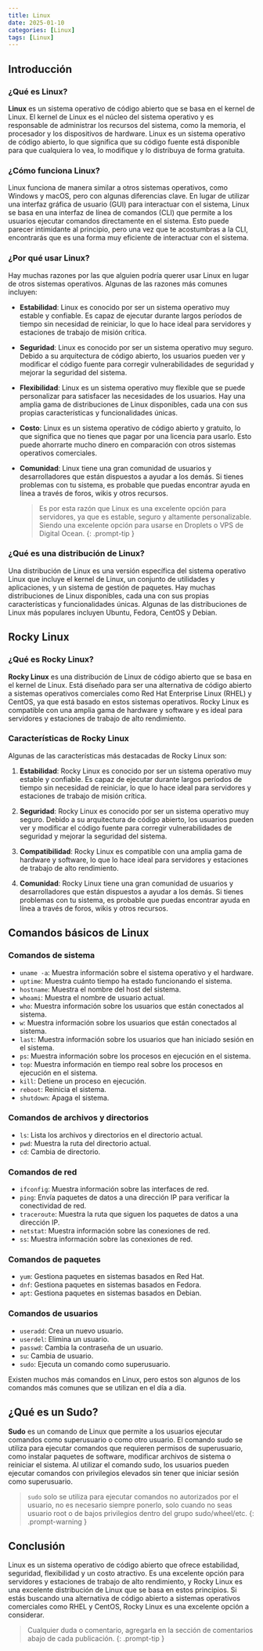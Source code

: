 ```yaml
---
title: Linux
date: 2025-01-10
categories: [Linux]
tags: [Linux]
---
```


## Introducción

### ¿Qué es Linux?

**Linux** es un sistema operativo de código abierto que se basa en el kernel de Linux. El kernel de Linux es el núcleo del sistema operativo y es responsable de administrar los recursos del sistema, como la memoria, el procesador y los dispositivos de hardware. Linux es un sistema operativo de código abierto, lo que significa que su código fuente está disponible para que cualquiera lo vea, lo modifique y lo distribuya de forma gratuita.

### ¿Cómo funciona Linux?

Linux funciona de manera similar a otros sistemas operativos, como Windows y macOS, pero con algunas diferencias clave. En lugar de utilizar una interfaz gráfica de usuario (GUI) para interactuar con el sistema, Linux se basa en una interfaz de línea de comandos (CLI) que permite a los usuarios ejecutar comandos directamente en el sistema. Esto puede parecer intimidante al principio, pero una vez que te acostumbras a la CLI, encontrarás que es una forma muy eficiente de interactuar con el sistema.

### ¿Por qué usar Linux?

Hay muchas razones por las que alguien podría querer usar Linux en lugar de otros sistemas operativos. Algunas de las razones más comunes incluyen:

- **Estabilidad**: Linux es conocido por ser un sistema operativo muy estable y confiable. Es capaz de ejecutar durante largos períodos de tiempo sin necesidad de reiniciar, lo que lo hace ideal para servidores y estaciones de trabajo de misión crítica.

- **Seguridad**: Linux es conocido por ser un sistema operativo muy seguro. Debido a su arquitectura de código abierto, los usuarios pueden ver y modificar el código fuente para corregir vulnerabilidades de seguridad y mejorar la seguridad del sistema.

- **Flexibilidad**: Linux es un sistema operativo muy flexible que se puede personalizar para satisfacer las necesidades de los usuarios. Hay una amplia gama de distribuciones de Linux disponibles, cada una con sus propias características y funcionalidades únicas.

- **Costo**: Linux es un sistema operativo de código abierto y gratuito, lo que significa que no tienes que pagar por una licencia para usarlo. Esto puede ahorrarte mucho dinero en comparación con otros sistemas operativos comerciales.

- **Comunidad**: Linux tiene una gran comunidad de usuarios y desarrolladores que están dispuestos a ayudar a los demás. Si tienes problemas con tu sistema, es probable que puedas encontrar ayuda en línea a través de foros, wikis y otros recursos.

  > Es por esta razón que Linux es una excelente opción para servidores, ya que es estable, seguro y altamente personalizable. Siendo una excelente opción para usarse en Droplets o VPS de Digital Ocean.
  {: .prompt-tip }

### ¿Qué es una distribución de Linux?

Una distribución de Linux es una versión específica del sistema operativo Linux que incluye el kernel de Linux, un conjunto de utilidades y aplicaciones, y un sistema de gestión de paquetes. Hay muchas distribuciones de Linux disponibles, cada una con sus propias características y funcionalidades únicas. Algunas de las distribuciones de Linux más populares incluyen Ubuntu, Fedora, CentOS y Debian.

## Rocky Linux

### ¿Qué es Rocky Linux?

**Rocky Linux** es una distribución de Linux de código abierto que se basa en el kernel de Linux. Está diseñado para ser una alternativa de código abierto a sistemas operativos comerciales como Red Hat Enterprise Linux (RHEL) y CentOS, ya que está basado en estos sistemas operativos. Rocky Linux es compatible con una amplia gama de hardware y software y es ideal para servidores y estaciones de trabajo de alto rendimiento.

### Características de Rocky Linux

Algunas de las características más destacadas de Rocky Linux son:

1. **Estabilidad**: Rocky Linux es conocido por ser un sistema operativo muy estable y confiable. Es capaz de ejecutar durante largos períodos de tiempo sin necesidad de reiniciar, lo que lo hace ideal para servidores y estaciones de trabajo de misión crítica.

2. **Seguridad**: Rocky Linux es conocido por ser un sistema operativo muy seguro. Debido a su arquitectura de código abierto, los usuarios pueden ver y modificar el código fuente para corregir vulnerabilidades de seguridad y mejorar la seguridad del sistema.

3. **Compatibilidad**: Rocky Linux es compatible con una amplia gama de hardware y software, lo que lo hace ideal para servidores y estaciones de trabajo de alto rendimiento.

4. **Comunidad**: Rocky Linux tiene una gran comunidad de usuarios y desarrolladores que están dispuestos a ayudar a los demás. Si tienes problemas con tu sistema, es probable que puedas encontrar ayuda en línea a través de foros, wikis y otros recursos.

## Comandos básicos de Linux

### Comandos de sistema

- `uname -a`: Muestra información sobre el sistema operativo y el hardware.
- `uptime`: Muestra cuánto tiempo ha estado funcionando el sistema.
- `hostname`: Muestra el nombre del host del sistema.
- `whoami`: Muestra el nombre de usuario actual.
- `who`: Muestra información sobre los usuarios que están conectados al sistema.
- `w`: Muestra información sobre los usuarios que están conectados al sistema.
- `last`: Muestra información sobre los usuarios que han iniciado sesión en el sistema.
- `ps`: Muestra información sobre los procesos en ejecución en el sistema.
- `top`: Muestra información en tiempo real sobre los procesos en ejecución en el sistema.
- `kill`: Detiene un proceso en ejecución.
- `reboot`: Reinicia el sistema.
- `shutdown`: Apaga el sistema.

### Comandos de archivos y directorios

- `ls`: Lista los archivos y directorios en el directorio actual.
- `pwd`: Muestra la ruta del directorio actual.
- `cd`: Cambia de directorio.

### Comandos de red

- `ifconfig`: Muestra información sobre las interfaces de red.
- `ping`: Envía paquetes de datos a una dirección IP para verificar la conectividad de red.
- `traceroute`: Muestra la ruta que siguen los paquetes de datos a una dirección IP.
- `netstat`: Muestra información sobre las conexiones de red.
- `ss`: Muestra información sobre las conexiones de red.

### Comandos de paquetes

- `yum`: Gestiona paquetes en sistemas basados en Red Hat.
- `dnf`: Gestiona paquetes en sistemas basados en Fedora.
- `apt`: Gestiona paquetes en sistemas basados en Debian.

### Comandos de usuarios

- `useradd`: Crea un nuevo usuario.
- `userdel`: Elimina un usuario.
- `passwd`: Cambia la contraseña de un usuario.
- `su`: Cambia de usuario.
- `sudo`: Ejecuta un comando como superusuario.

Existen muchos más comandos en Linux, pero estos son algunos de los comandos más comunes que se utilizan en el día a día.

## ¿Qué es un Sudo?

**Sudo** es un comando de Linux que permite a los usuarios ejecutar comandos como superusuario o como otro usuario. El comando sudo se utiliza para ejecutar comandos que requieren permisos de superusuario, como instalar paquetes de software, modificar archivos de sistema o reiniciar el sistema. Al utilizar el comando sudo, los usuarios pueden ejecutar comandos con privilegios elevados sin tener que iniciar sesión como superusuario.

  > `sudo` solo se utiliza para ejecutar comandos no autorizados por el usuario, no es necesario siempre ponerlo, solo cuando no seas usuario root o de bajos privilegios dentro del grupo sudo/wheel/etc.
  {: .prompt-warning }

## Conclusión

Linux es un sistema operativo de código abierto que ofrece estabilidad, seguridad, flexibilidad y un costo atractivo. Es una excelente opción para servidores y estaciones de trabajo de alto rendimiento, y Rocky Linux es una excelente distribución de Linux que se basa en estos principios. Si estás buscando una alternativa de código abierto a sistemas operativos comerciales como RHEL y CentOS, Rocky Linux es una excelente opción a considerar.

  > Cualquier duda o comentario, agregarla en la sección de comentarios abajo de cada publicación.
  {: .prompt-tip }
